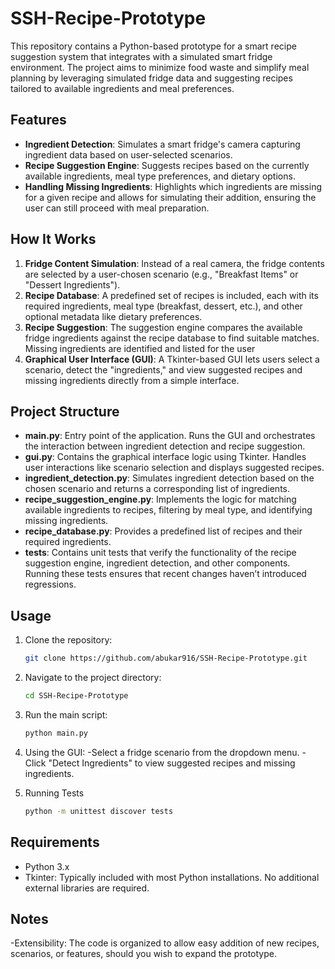 # SSH-Recipe-Prototype

This repository contains a Python-based prototype for a smart recipe suggestion system that integrates with a simulated smart fridge environment. The project aims to minimize food waste and simplify meal planning by leveraging simulated fridge data and suggesting recipes tailored to available ingredients and meal preferences.

## Features
- **Ingredient Detection**: Simulates a smart fridge's camera capturing ingredient data based on user-selected scenarios.
- **Recipe Suggestion Engine**: Suggests recipes based on the currently available ingredients, meal type preferences, and dietary options.
- **Handling Missing Ingredients**: Highlights which ingredients are missing for a given recipe and allows for simulating their addition, ensuring the user can still proceed with meal preparation.

## How It Works
1. **Fridge Content Simulation**: Instead of a real camera, the fridge contents are selected by a user-chosen scenario (e.g., "Breakfast Items" or "Dessert Ingredients").
2. **Recipe Database**: A predefined set of recipes is included, each with its required ingredients, meal type (breakfast, dessert, etc.), and other optional metadata like dietary preferences.
3. **Recipe Suggestion**: The suggestion engine compares the available fridge ingredients against the recipe database to find suitable matches. Missing ingredients are identified and listed for the user
4. **Graphical User Interface (GUI)**: A Tkinter-based GUI lets users select a scenario, detect the "ingredients," and view suggested recipes and missing ingredients directly from a simple interface.

## Project Structure
- **main.py**: Entry point of the application. Runs the GUI and orchestrates the interaction between ingredient detection and recipe suggestion.
- **gui.py**: Contains the graphical interface logic using Tkinter. Handles user interactions like scenario selection and displays suggested recipes.
- **ingredient_detection.py**: Simulates ingredient detection based on the chosen scenario and returns a corresponding list of ingredients.
- **recipe_suggestion_engine.py**: Implements the logic for matching available ingredients to recipes, filtering by meal type, and identifying missing ingredients.
- **recipe_database.py**: Provides a predefined list of recipes and their required ingredients.
- **tests**: Contains unit tests that verify the functionality of the recipe suggestion engine, ingredient detection, and other components. Running these tests ensures that recent changes haven’t introduced regressions.

## Usage
1. Clone the repository:
   ```sh
   git clone https://github.com/abukar916/SSH-Recipe-Prototype.git
   ```
2. Navigate to the project directory:
   ```sh
   cd SSH-Recipe-Prototype
   ```
3. Run the main script:
   ```sh
   python main.py
   ```
4. Using the GUI:
   -Select a fridge scenario from the dropdown menu.
   -Click "Detect Ingredients" to view suggested recipes and missing ingredients.
   
6. Running Tests
   ```sh
   python -m unittest discover tests
    ```  

## Requirements
- Python 3.x
- Tkinter: Typically included with most Python installations. No additional external libraries are required.

## Notes
-Extensibility:
The code is organized to allow easy addition of new recipes, scenarios, or features, should you wish to expand the prototype.

